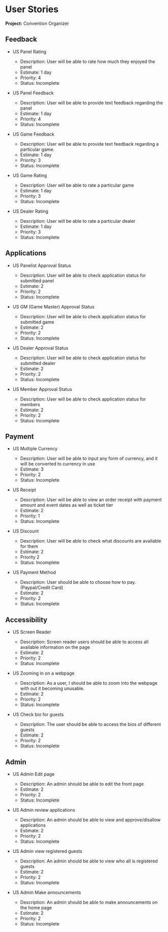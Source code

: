 # User Stories

**Project:** Convention Organizer

## Feedback

- US Panel Rating
  - Description: User will be able to rate how much they enjoyed the panel
  - Estimate: 1 day
  - Priority: 4
  - Status: Incomplete

- US Panel Feedback
  - Description: User will be able to provide text feedback regarding the panel
  - Estimate: 1 day
  - Priority: 4
  - Status: Incomplete
  
- US Game Feedback
  - Description: User will be able to provide text feedback regarding a particular game.
  - Estimate: 1 day
  - Priority: 3
  - Status: Incomplete

- US Game Rating
  - Description: User will be able to rate a particular game
  - Estimate: 1 day
  - Priority: 3
  - Status: Incomplete

- US Dealer Rating
  - Description: User will be able to rate a particular dealer
  - Estimate: 1 day
  - Priority: 3
  - Status: Incomplete

## Applications

- US Panelist Approval Status
  - Description: User will be able to check application status for submitted panel
  - Estimate: 2
  - Priority: 2
  - Status: Incomplete
  
- US GM (Game Master) Approval Status
  - Description: User will be able to check application status for submitted game
  - Estimate: 2
  - Priority: 2
  - Status: Incomplete
  
- US Dealer Approval Status
  - Description: User will be able to check application status for submitted dealer
  - Estimate: 2
  - Priority: 2
  - Status: Incomplete

- US Member Approval Status
  - Description: User will be able to check application status for members 
  - Estimate: 2
  - Priority: 2
  - Status: Incomplete

## Payment

- US Multiple Currency
  - Description: User will be able to input any form of currency, and it will be converted to currency in use
  - Estimate: 3
  - Priority: 2
  - Status: Incomplete

- US Receipt
  - Description: User will be able to view an order receipt with payment amount and event dates as well as ticket tier
  - Estimate: 2
  - Priority: 1
  - Status: Incomplete

- US Discount
  - Description: User will be able to check what discounts are available for them
  - Estimate: 2
  - Priority 2
  - Status: Incomplete

- US Payment Method
  - Description: User should be able to choose how to pay. (Paypal/Credit Card)
  - Estimate: 2
  - Priority: 2
  - Status: Incomplete
  
## Accessibility

- US Screen Reader
  - Description: Screen reader users should be able to access all available information on the page
  - Estimate: 2
  - Priority: 2
  - Status: Incomplete
  
- US Zooming in on a webpage
  - Description: As a user, I should be able to zoom into the webpage with out it becoming unusable.
  - Estimate: 2
  - Priority: 2
  - Status: Incomplete

- US Check bio for guests
  - Description: The user should be able to access the bios of different guests
  - Estimate: 2
  - Priority: 2
  - Status: Incomplete

## Admin

- US Admin Edit page
  - Description: An admin should be able to edit the front page
  - Estimate: 2
  - Priority: 2
  - Status: Incomplete

- US Admin review applications
  - Description: An admin should be able to view and approve/disallow applications
  - Estimate: 2
  - Priority: 2
  - Status: Incomplete

- US Admin view registered guests
  - Description: An admin should be able to view who all is registered guests
  - Estimate: 2
  - Priority: 2
  - Status: Incomplete

- US Admin Make announcements 
  - Description: An admin should be able to make announcements on the home page
  - Estimate: 2
  - Priority: 2
  - Status: Incomplete